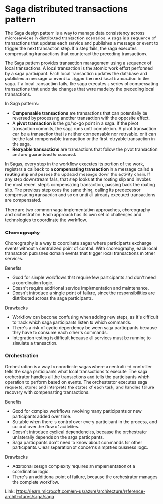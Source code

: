 # Saga distributed transactions pattern

The Saga design pattern is a way to manage data consistency across microservices in distributed transaction scenarios. A saga is a sequence of transactions that updates each service and publishes a message or event to trigger the next transaction step. If a step fails, the saga executes compensating transactions that counteract the preceding transactions.

The Saga pattern provides transaction management using a sequence of local transactions. A local transaction is the atomic work effort performed by a saga participant. Each local transaction updates the database and publishes a message or event to trigger the next local transaction in the saga. If a local transaction fails, the saga executes a series of compensating transactions that undo the changes that were made by the preceding local transactions.

In Saga patterns:
* **Compensable transactions** are transactions that can potentially be reversed by processing another transaction with the opposite effect.
* A **pivot transaction** is the go/no-go point in a saga. If the pivot transaction commits, the saga runs until completion. A pivot transaction can be a transaction that is neither compensable nor retryable, or it can be the last compensable transaction or the first retryable transaction in the saga.
* **Retryable transactions** are transactions that follow the pivot transaction and are guaranteed to succeed.

In Sagas, every step in the workflow executes its portion of the work, registers a callback to a **compensating transaction** in a message called a **routing slip** and passes the updated message down the activity chain. If any step downstream fails, that step looks at the routing slip and invokes the most recent step’s compensating transaction, passing back the routing slip. The previous step does the same thing, calling its predecessor compensating transaction and so on until all already executed transactions are compensated.

There are two common saga implementation approaches, choreography and orchestration. Each approach has its own set of challenges and technologies to coordinate the workflow.

### Choreography
Choreography is a way to coordinate sagas where participants exchange events without a centralized point of control. With choreography, each local transaction publishes domain events that trigger local transactions in other services.

Benefits
* Good for simple workflows that require few participants and don't need a coordination logic.
* Doesn't require additional service implementation and maintenance.
* Doesn't introduce a single point of failure, since the responsibilities are distributed across the saga participants.

Drawbacks
* Workflow can become confusing when adding new steps, as it's difficult to track which saga participants listen to which commands.
* There's a risk of cyclic dependency between saga participants because they have to consume each other's commands.
* Integration testing is difficult because all services must be running to simulate a transaction.

### Orchestration
Orchestration is a way to coordinate sagas where a centralized controller tells the saga participants what local transactions to execute. The saga orchestrator handles all the transactions and tells the participants which operation to perform based on events. The orchestrator executes saga requests, stores and interprets the states of each task, and handles failure recovery with compensating transactions.

Benefits
* Good for complex workflows involving many participants or new participants added over time.
* Suitable when there is control over every participant in the process, and control over the flow of activities.
* Doesn't introduce cyclical dependencies, because the orchestrator unilaterally depends on the saga participants.
* Saga participants don't need to know about commands for other participants. Clear separation of concerns simplifies business logic.

Drawbacks
* Additional design complexity requires an implementation of a coordination logic.
* There's an additional point of failure, because the orchestrator manages the complete workflow.

Link: https://learn.microsoft.com/en-us/azure/architecture/reference-architectures/saga/saga